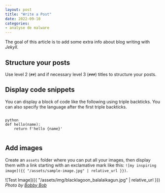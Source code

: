 ```yaml
---
layout: post
title: "Write a Post"
date: 2022-09-10
categories: 
- analyse de malware
---
```


The goal of this article is to add some extra info
about blog writing with _Jekyll_.

## Structure your posts

Use level 2 (`##`) and if necessary level 3 (`###`) titles
to structure your posts.

## Display code snippets

You can display a block of code like the following using triple backticks.
You can also specify the language after the first triple backticks.

```

python
def hello(name):
    return f'hello {name}'


```

## Add images

Create an `assets` folder where you can put all your images,
then display them with a link starting with an exclamative mark like this:
`![my inspiring image]({{ "/assets/sample-image.jpg" | relative_url }})`.

![Test Image]({{ "/assets/img/blacklagoon_balalaikagun.jpg" | relative_url }})
_Photo by [Bobby Bob](https://unsplash.com/@goian)_
